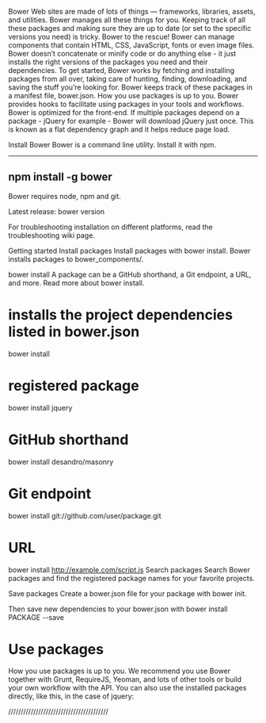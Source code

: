 Bower
Web sites are made of lots of things — frameworks, libraries, assets, and utilities. Bower manages all these things for you.
Keeping track of all these packages and making sure they are up to date (or set to the specific versions you need) is tricky. Bower to the rescue!
Bower can manage components that contain HTML, CSS, JavaScript, fonts or even image files. Bower doesn’t concatenate or minify code or do anything else - it just installs the right versions of the packages you need and their dependencies.
To get started, Bower works by fetching and installing packages from all over, taking care of hunting, finding, downloading, and saving the stuff you’re looking for. Bower keeps track of these packages in a manifest file, bower.json. How you use packages is up to you. Bower provides hooks to facilitate using packages in your tools and workflows.
Bower is optimized for the front-end. If multiple packages depend on a package - jQuery for example - Bower will download jQuery just once. This is known as a flat dependency graph and it helps reduce page load.

Install Bower
Bower is a command line utility. Install it with npm.

--------------------
npm install -g bower
--------------------

Bower requires node, npm and git.

Latest release: bower version

For troubleshooting installation on different platforms, read the troubleshooting wiki page.

Getting started
Install packages
Install packages with bower install. Bower installs packages to bower_components/.

bower install <package>
A package can be a GitHub shorthand, a Git endpoint, a URL, and more. Read more about bower install.

# installs the project dependencies listed in bower.json
bower install
# registered package
bower install jquery
# GitHub shorthand
bower install desandro/masonry
# Git endpoint
bower install git://github.com/user/package.git
# URL
bower install http://example.com/script.js
Search packages
Search Bower packages and find the registered package names for your favorite projects.

Save packages
Create a bower.json file for your package with bower init.

Then save new dependencies to your bower.json with bower install PACKAGE --save

# Use packages
How you use packages is up to you. We recommend you use Bower together with Grunt, RequireJS, Yeoman, and lots of other tools or build your own workflow with the API. You can also use the installed packages directly, like this, in the case of jquery:

<script src="bower_components/jquery/dist/jquery.min.js">
</script>


////////////////////////////////////////
